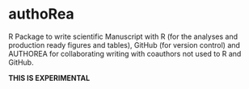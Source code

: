 # authoRea
R Package to write scientific Manuscript with R (for the analyses and production ready figures and tables), GitHub (for version control) and AUTHOREA for collaborating writing with coauthors not used to R and GitHub.

**THIS IS EXPERIMENTAL**

